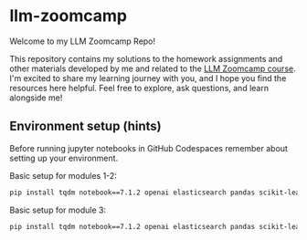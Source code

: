 # llm-zoomcamp

Welcome to my LLM Zoomcamp Repo!

This repository contains my solutions to the homework assignments and other materials developed by me and related to the [LLM Zoomcamp course](https://github.com/DataTalksClub/llm-zoomcamp/tree/main). I'm excited to share my learning journey with you, and I hope you find the resources here helpful. Feel free to explore, ask questions, and learn alongside me!

## Environment setup (hints)

Before running jupyter notebooks in GitHub Codespaces remember about setting up your environment.

Basic setup for modules 1-2:

```bash
pip install tqdm notebook==7.1.2 openai elasticsearch pandas scikit-learn ipywidgets
```

Basic setup for module 3:

```bash
pip install tqdm notebook==7.1.2 openai elasticsearch pandas scikit-learn ipywidgets sentence_transformers==2.7.0
```
